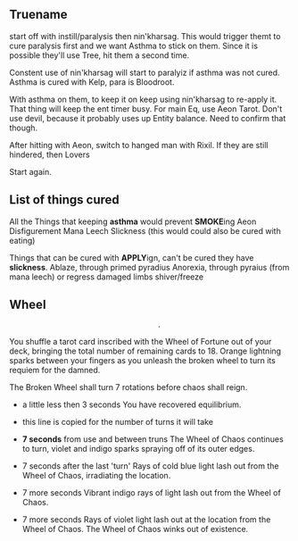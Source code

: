 Truename
------------------

start off with instill/paralysis then nin'kharsag.
This would trigger themt to cure paralysis first and we want Asthma to stick on them.
Since it is possible they'll use Tree, hit them a second time.

Constent use of nin'kharsag will start to paralyiz if asthma was not cured.
Asthma is cured with Kelp, para is Bloodroot.

With asthma on them, to keep it on keep using nin'kharsag to re-apply it.
That thing will keep the ent timer busy. For main Eq, use Aeon Tarot.
Don't use devil, because it probably uses up Entity balance. Need to confirm that though.

After hitting with Aeon, switch to hanged man with Rixil. If they are still hindered, then Lovers

Start again.




List of things cured
-----------------------------

All the Things that keeping **asthma** would prevent **SMOKE**ing
    Aeon
    Disfigurement
    Mana Leech
    Slickness (this would could also be cured with eating)

Things that can be cured with **APPLY**ign, can't be cured they have **slickness**.
    Ablaze, through primed pyradius
    Anorexia, through pyraius (from mana leech) or regress
    damaged limbs
    shiver/freeze



Wheel
-----------------------------
                                         .
You shuffle a tarot card inscribed with the Wheel of Fortune out of your deck, bringing the total
number of remaining cards to 18.
Orange lightning sparks between your fingers as you unleash the broken wheel to turn its requiem for
the damned.

The Broken Wheel shall turn 7 rotations before chaos shall reign.

- a little less then 3 seconds
You have recovered equilibrium.

- this line is copied for the number of turns it will take
- **7 seconds** from use and between truns
The Wheel of Chaos continues to turn, violet and indigo sparks spraying off of its outer edges.

- 7 seconds after the last 'turn'
Rays of cold blue light lash out from the Wheel of Chaos, irradiating the location.
- 7 more seconds
Vibrant indigo rays of light lash out from the Wheel of Chaos.
- 7 more seconds
Rays of violet light lash out at the location from the Wheel of Chaos.
The Wheel of Chaos winks out of existence.

